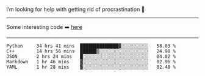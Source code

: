 I’m looking for help with getting rid of procrastination 🤔

-----

Some interesting code :arrow_right: [here](https://github.com/zhen8838/playground)

-----

<!--START_SECTION:waka-->
```text
Python     34 hrs 41 mins  ██████████████▓░░░░░░░░░░   58.03 % 
C++        14 hrs 56 mins  ██████▒░░░░░░░░░░░░░░░░░░   24.98 % 
JSON       2 hrs 24 mins   █░░░░░░░░░░░░░░░░░░░░░░░░   04.02 % 
Markdown   1 hr 46 mins    ▓░░░░░░░░░░░░░░░░░░░░░░░░   02.96 % 
YAML       1 hr 28 mins    ▓░░░░░░░░░░░░░░░░░░░░░░░░   02.48 % 
```
<!--END_SECTION:waka-->

<!--
**zhen8838/zhen8838** is a ✨ _special_ ✨ repository because its `README.md` (this file) appears on your GitHub profile.

Here are some ideas to get you started:

- 🔭 I’m currently working on ...
- 🌱 I’m currently learning ...
- 👯 I’m looking to collaborate on ...
 ...
- 💬 Ask me about ...
- 📫 How to reach me: ...
- 😄 Pronouns: ...
- ⚡ Fun fact: ...
-->
